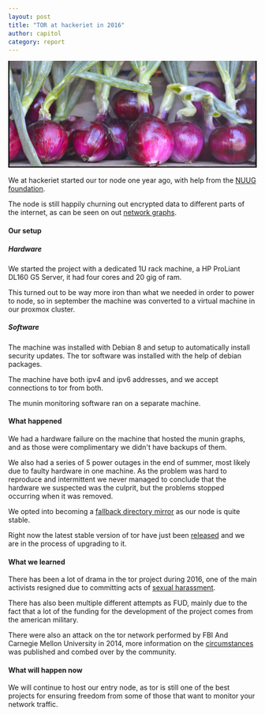 ```yaml
---
layout: post
title: "TOR at hackeriet in 2016"
author: capitol
category: report
---
```

![onions](/images/red_onions.jpg)

We at hackeriet started our tor node one year ago, with help from the
[NUUG foundation](http://www.nuugfoundation.no/no/).

The node is still happily churning out encrypted data to different parts of the 
internet, as can be seen on out [network graphs](https://munin.hackeriet.no/munin/hackeriet.no/tor-node001.hackeriet.no/if_eth0.html).

#### Our setup
##### Hardware
We started the project with a dedicated 1U rack machine, a HP ProLiant DL160 G5 Server,
it had four cores and 20 gig of ram.

This turned out to be way more iron than what we needed in order to power to node, so
in september the machine was converted to a virtual machine in our proxmox cluster.

##### Software
The machine was installed with Debian 8 and setup to automatically install security
updates. The tor software was installed with the help of debian packages.

The machine have both ipv4 and ipv6 addresses, and we accept connections to tor from
both.

The munin monitoring software ran on a separate machine.

#### What happened

We had a hardware failure on the machine that hosted the munin graphs, and as those
were complimentary we didn't have backups of them.

We also had a series of 5 power outages in the end of summer, most likely due
to faulty hardware in one machine. As the problem was hard to reproduce and intermittent
we never managed to conclude that the hardware we suspected was the culprit, but the
problems stopped occurring when it was removed.

We opted into becoming a [fallback directory mirror](https://trac.torproject.org/projects/tor/wiki/doc/FallbackDirectoryMirrors)
as our node is quite stable.

Right now the latest stable version of tor have just been [released](https://blog.torproject.org/blog/tor-0306-released-new-series-stable)
and we are in the process of upgrading to it.

#### What we learned

There has been a lot of drama in the tor project during 2016, one of the
main activists resigned due to committing acts of [sexual harassment](https://blog.torproject.org/blog/statement).

There has also been multiple different attempts as FUD, mainly due to the fact
that a lot of the funding for the development of the project comes from the american military.

There were also an attack on the tor network performed by FBI And Carnegie Mellon University
in 2014, more information on the [circumstances](http://qntra.net/2016/02/silk-road-2-0-case-confirms-fbi-and-cmu-tor-attack-collaboration/)
was published and combed over by the community.

#### What will happen now

We will continue to host our entry node, as tor is still one of the best projects
for ensuring freedom from some of those that want to monitor your network traffic.

